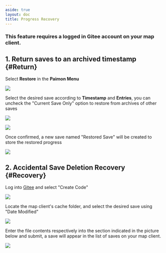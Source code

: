 ```yaml
---
aside: true
layout: doc
title: Progress Recovery
---
```


[文：【存档丢失】存档还原/误删恢复]: # 'https://support.qq.com/products/321980/faqs/113007'
[#]: # '仅第 2 部分为原文直接翻译'

### This feature requires a logged in Gitee account on your map client.

[还原存档到历史位置]: # '更新为客户端内还原功能教程'

## 1. Return saves to an archived timestamp {#Return}

Select **Restore** in the **Paimon Menu**

![](/imgs/_en/manual/restore-recover/1.png)

Select the desired save according to **Timestamp** and **Entries**, you can uncheck the "Current Save Only" option to restore from archives of other saves

![](/imgs/_en/manual/restore-recover/2.png)

![](/imgs/_en/manual/restore-recover/3.png)

Once confirmed, a new save named "Restored Save" will be created to store the restored progress

![](/imgs/_en/manual/restore-recover/4.png)

## 2. Accidental Save Deletion Recovery {#Recovery}

Log into [Gitee](https://gitee.com/) and select "Create Code"

![](/imgs/_en/manual/restore-recover/5.png)

Locate the map client's cache folder, and select the desired save using "Date Modified"

![](/imgs/_en/manual/restore-recover/6.png)

Enter the file contents respectively into the section indicated in the picture below and submit, a save will appear in the list of saves on your map client.

![](/imgs/_en/manual/restore-recover/7.png)
